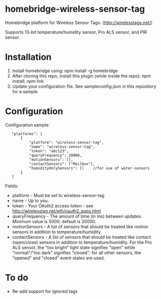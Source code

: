 # homebridge-wireless-sensor-tag
 
Homebridge platform for Wireless Sensor Tags. (http://wirelesstags.net/)

Supports 13-bit temperature/humidity sensor, Pro ALS sensor, and PIR sensor.
 
# Installation

1. Install homebridge using: npm install -g homebridge
2. After cloning this repo, install this plugin (while inside the repo): npm install; npm link
3. Update your configuration file. See sampleconfig.json in this repository for a sample. 
 
# Configuration

Configuration sample:
 
 ```
    "platforms": [
        {
            "platform": "wireless-sensor-tag",
            "name": "wireless-sensor-tag",         
            "token": "abc123",
            "queryFrequency": 20000,
            "motionSensors": [],
            "contactSensors": ["Mailbox"],
            "humidityOnlySensors": []    //for use of water-sensors
        }
    ] 
```
     
 Fields:
 * platform - Must be set to wireless-sensor-tag
 * name - Up to you. 
 * token - Your OAuth2 access token - see http://wirelesstag.net/eth/oauth2_apps.html 
 * queryFrequency - The amount of time (in ms) between updates. Minimum value is 5000; default is 20000.
 * motionSensors - A list of sensors that should be treated like motion sensors in addition to temperature/humidity.
 * contactSensors - A list of sensors that should be treated like contact (open/close) sensors in addition to temperature/humidity. For the Pro ALS sensor, the "too bright" light state signifies "open" while "normal"/"too dark" signifies "closed"; for all other sensors, the "opened" and "closed" event states are used.
 
# To do
* Re-add support for ignored tags
